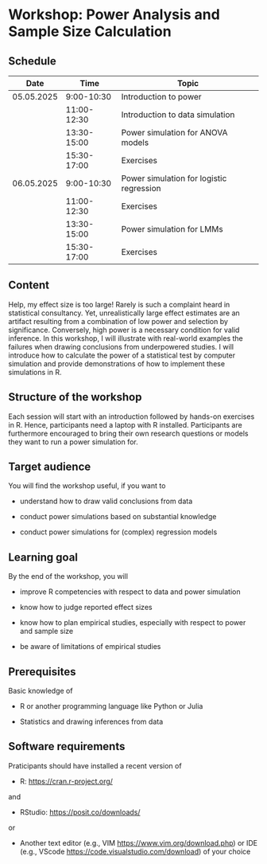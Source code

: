 # Workshop: Power Analysis and Sample Size Calculation

## Schedule

| Date       | Time        | Topic                                     |
| ---------- | ----------- | ----------------------------------------- |
| 05.05.2025 |  9:00-10:30 | Introduction to power                     |
|            | 11:00-12:30 | Introduction to data simulation           |
|            | 13:30-15:00 | Power simulation for ANOVA models         |
|            | 15:30-17:00 | Exercises                                 |
| 06.05.2025 |  9:00-10:30 | Power simulation for logistic regression  |
|            | 11:00-12:30 | Exercises                                 |
|            | 13:30-15:00 | Power simulation for LMMs                 |
|            | 15:30-17:00 | Exercises                                 |

## Content

Help, my effect size is too large! Rarely is such a complaint heard in
statistical consultancy. Yet, unrealistically large effect estimates are an
artifact resulting from a combination of low power and selection by
significance. Conversely, high power is a necessary condition for valid
inference. In this workshop, I will illustrate with real-world examples the
failures when drawing conclusions from underpowered studies. I will introduce
how to calculate the power of a statistical test by computer simulation and
provide demonstrations of how to implement these simulations in R.


## Structure of the workshop

Each session will start with an introduction followed by hands-on exercises in
R. Hence, participants need a laptop with R installed. Participants are
furthermore encouraged to bring their own research questions or models they want
to run a power simulation for.


## Target audience

You will find the workshop useful, if you want to

* understand how to draw valid conclusions from data

* conduct power simulations based on substantial knowledge

* conduct power simulations for (complex) regression models


## Learning goal

By the end of the workshop, you will

* improve R competencies with respect to data and power simulation

* know how to judge reported effect sizes

* know how to plan empirical studies, especially with respect to power and
  sample size

* be aware of limitations of empirical studies


## Prerequisites

Basic knowledge of

* R or another programming language like Python or Julia

* Statistics and drawing inferences from data


## Software requirements

Praticipants should have installed a recent version of

* R: https://cran.r-project.org/

and

* RStudio: https://posit.co/downloads/

or

* Another text editor (e.g., VIM https://www.vim.org/download.php) or IDE (e.g.,
  VScode https://code.visualstudio.com/download) of your choice

